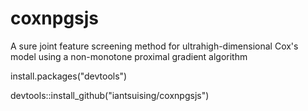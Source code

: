 # coxnpgsjs
A sure joint feature screening method for ultrahigh-dimensional Cox's model using a non-monotone proximal gradient algorithm 

install.packages("devtools")

devtools::install_github("iantsuising/coxnpgsjs")
